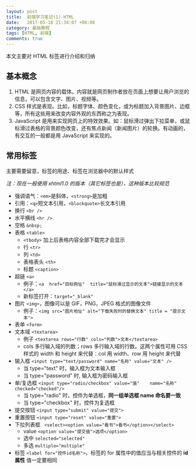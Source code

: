 ```yaml
---
layout: post
title:  前端学习笔记(1)-HTML
date:   2017-05-18 21:34:07 +08:00
category: 基础教程
tags: [HTML, 前端]
comments: true
---
```


本文主要对 HTML 标签进行介绍和归纳

<!-- more -->

## 基本概念

1. HTML 是网页内容的载体。内容就是网页制作者放在页面上想要让用户浏览的信息，可以包含文字、图片、视频等。
2. CSS 样式是表现。比如，标题字体、颜色变化，或为标题加入背景图片、边框等，所有这些用来改变内容外观的东西称之为表现。
3. JavaScript 是用来实现网页上的特效效果。如：鼠标滑过弹出下拉菜单，或鼠标滑过表格的背景颜色改变，还有焦点新闻（新闻图片）的轮换。有动画的，有交互的一般都是用 JavaScript 来实现的。


## 常用标签

主要需要留意，标签的用途、标签在浏览器中的默认样式

*注：现在一般使用 xhtml1.0 的版本（其它标签也是），这种版本比较规范*

- 强调语气：`<em>`是斜体，`<strong>`是加粗
- 引用：`<q>`短文本引用，`<blockquote>`长文本引用
- 换行 `<br />`
- 水平横线 `<hr />`
- 空格 `&nbsp;`
- 表格 `<table>`
    - `<tbody>` 加上后表格内容全部下载完才会显示
    - 行 `<tr>`
    - 列 `<td>`
    - 表格表头 `<th>`
    - 标题 `<caption>`
- 超链 `<a>`
    - 例子：`<a  href="目标网址"  title="鼠标滑过显示的文本">链接显示的文本</a>`
    - 新标签打开：`target="_blank"`
- 图片 `<img>`，图像可以是 GIF，PNG，JPEG 格式的图像文件
    - 例子：`<img src="图片地址" alt="下载失败时的替换文本" title = "提示文本">`
- 表单 `<form>`
- 文本域 `<textarea>`
    - 例子 `<textarea rows="行数" cols="列数">文本</textarea>`
    - cols 多行输入域的列数；rows 多行输入域的行数。这两个属性可用 CSS 样式的 width 和 height 来代替：col 用 width、row 用 height 来代替
- 输入框 `<input type="text/password" name="名称" value="文本" />`
    - 当 type="text" 时，输入框为文本输入框
    - 当 type="password" 时, 输入框为密码输入框
- 单/复选框 `<input type="radio/checkbox" value="值"    name="名称"   checked="checked"/>`
    - 当 type="radio" 时，控件为单选框，**同一组单选框 name 命名要一致**
    - 当 type="checkbox" 时，控件为复选框
- 提交按钮 `<input type="submit" value="提交">`
- 重置按钮 `<input type="reset" value="重置">`
- 下拉列表框  ` <select><option value="看书">看书</option></select>`
    - value  `<option value="提交值">选项</option>`
    - 选中 `selected="selected"`
    - 多选 `multiple="multiple"`
- 标签 `<label for="控件id名称">`，标签的 for 属性中的值应当与相关控件的 **id 属性** 值一定要相同
